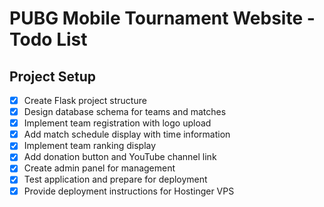 # PUBG Mobile Tournament Website - Todo List

## Project Setup
- [x] Create Flask project structure
- [x] Design database schema for teams and matches
- [x] Implement team registration with logo upload
- [x] Add match schedule display with time information
- [x] Implement team ranking display
- [x] Add donation button and YouTube channel link
- [x] Create admin panel for management
- [x] Test application and prepare for deployment
- [x] Provide deployment instructions for Hostinger VPS

